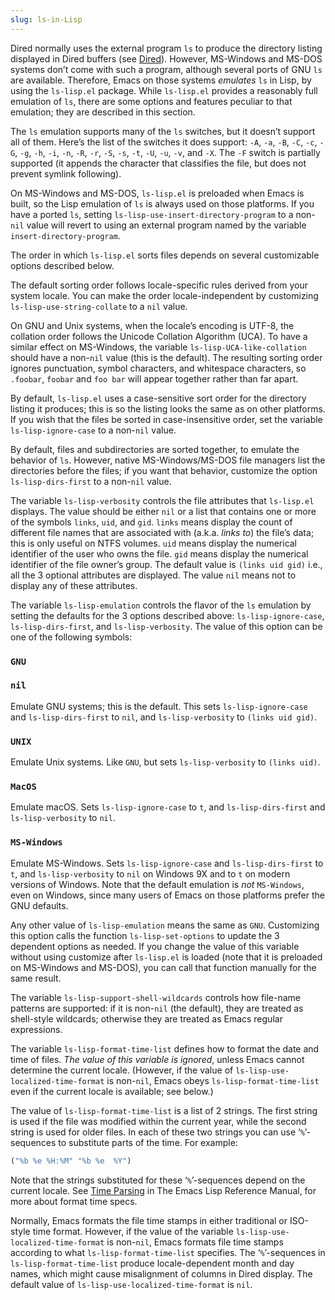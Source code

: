 ```yaml
---
slug: ls-in-Lisp
---
```


Dired normally uses the external program `ls` to produce the directory listing displayed in Dired buffers (see [Dired](/docs/emacs/Dired)). However, MS-Windows and MS-DOS systems don’t come with such a program, although several ports of GNU `ls` are available. Therefore, Emacs on those systems *emulates* `ls` in Lisp, by using the `ls-lisp.el` package. While `ls-lisp.el` provides a reasonably full emulation of `ls`, there are some options and features peculiar to that emulation; they are described in this section.

The `ls` emulation supports many of the `ls` switches, but it doesn’t support all of them. Here’s the list of the switches it does support: `-A`, `-a`, `-B`, `-C`, `-c`, `-G`, `-g`, `-h`, `-i`, `-n`, `-R`, `-r`, `-S`, `-s`, `-t`, `-U`, `-u`, `-v`, and `-X`. The `-F` switch is partially supported (it appends the character that classifies the file, but does not prevent symlink following).

On MS-Windows and MS-DOS, `ls-lisp.el` is preloaded when Emacs is built, so the Lisp emulation of `ls` is always used on those platforms. If you have a ported `ls`, setting `ls-lisp-use-insert-directory-program` to a non-`nil` value will revert to using an external program named by the variable `insert-directory-program`.

The order in which `ls-lisp.el` sorts files depends on several customizable options described below.

The default sorting order follows locale-specific rules derived from your system locale. You can make the order locale-independent by customizing `ls-lisp-use-string-collate` to a `nil` value.

On GNU and Unix systems, when the locale’s encoding is UTF-8, the collation order follows the Unicode Collation Algorithm (UCA). To have a similar effect on MS-Windows, the variable `ls-lisp-UCA-like-collation` should have a non-`nil` value (this is the default). The resulting sorting order ignores punctuation, symbol characters, and whitespace characters, so `.foobar`, `foobar` and `foo bar`<!-- /@w --> will appear together rather than far apart.

By default, `ls-lisp.el` uses a case-sensitive sort order for the directory listing it produces; this is so the listing looks the same as on other platforms. If you wish that the files be sorted in case-insensitive order, set the variable `ls-lisp-ignore-case` to a non-`nil` value.

By default, files and subdirectories are sorted together, to emulate the behavior of `ls`. However, native MS-Windows/MS-DOS file managers list the directories before the files; if you want that behavior, customize the option `ls-lisp-dirs-first` to a non-`nil` value.

The variable `ls-lisp-verbosity` controls the file attributes that `ls-lisp.el` displays. The value should be either `nil` or a list that contains one or more of the symbols `links`, `uid`, and `gid`. `links` means display the count of different file names that are associated with (a.k.a. *links to*) the file’s data; this is only useful on NTFS volumes. `uid` means display the numerical identifier of the user who owns the file. `gid` means display the numerical identifier of the file owner’s group. The default value is `(links uid gid)` i.e., all the 3 optional attributes are displayed. The value `nil` means not to display any of these attributes.

The variable `ls-lisp-emulation` controls the flavor of the `ls` emulation by setting the defaults for the 3 options described above: `ls-lisp-ignore-case`, `ls-lisp-dirs-first`, and `ls-lisp-verbosity`. The value of this option can be one of the following symbols:

### `GNU`

### `nil`

Emulate GNU systems; this is the default. This sets `ls-lisp-ignore-case` and `ls-lisp-dirs-first` to `nil`, and `ls-lisp-verbosity` to `(links uid gid)`.

### `UNIX`

Emulate Unix systems. Like `GNU`, but sets `ls-lisp-verbosity` to `(links uid)`.

### `MacOS`

Emulate macOS. Sets `ls-lisp-ignore-case` to `t`, and `ls-lisp-dirs-first` and `ls-lisp-verbosity` to `nil`.

### `MS-Windows`

Emulate MS-Windows. Sets `ls-lisp-ignore-case` and `ls-lisp-dirs-first` to `t`, and `ls-lisp-verbosity` to `nil` on Windows 9X and to `t` on modern versions of Windows. Note that the default emulation is *not* `MS-Windows`, even on Windows, since many users of Emacs on those platforms prefer the GNU defaults.

Any other value of `ls-lisp-emulation` means the same as `GNU`. Customizing this option calls the function `ls-lisp-set-options` to update the 3 dependent options as needed. If you change the value of this variable without using customize after `ls-lisp.el` is loaded (note that it is preloaded on MS-Windows and MS-DOS), you can call that function manually for the same result.

The variable `ls-lisp-support-shell-wildcards` controls how file-name patterns are supported: if it is non-`nil` (the default), they are treated as shell-style wildcards; otherwise they are treated as Emacs regular expressions.

The variable `ls-lisp-format-time-list` defines how to format the date and time of files. *The value of this variable is ignored*, unless Emacs cannot determine the current locale. (However, if the value of `ls-lisp-use-localized-time-format` is non-`nil`, Emacs obeys `ls-lisp-format-time-list` even if the current locale is available; see below.)

The value of `ls-lisp-format-time-list` is a list of 2 strings. The first string is used if the file was modified within the current year, while the second string is used for older files. In each of these two strings you can use ‘`%`’-sequences to substitute parts of the time. For example:

```lisp
("%b %e %H:%M" "%b %e  %Y")
```

Note that the strings substituted for these ‘`%`’-sequences depend on the current locale. See [Time Parsing](https://www.gnu.org/software/emacs/manual/html_mono/elisp.html#Time-Parsing) in The Emacs Lisp Reference Manual, for more about format time specs.

Normally, Emacs formats the file time stamps in either traditional or ISO-style time format. However, if the value of the variable `ls-lisp-use-localized-time-format` is non-`nil`, Emacs formats file time stamps according to what `ls-lisp-format-time-list` specifies. The ‘`%`’-sequences in `ls-lisp-format-time-list` produce locale-dependent month and day names, which might cause misalignment of columns in Dired display. The default value of `ls-lisp-use-localized-time-format` is `nil`.
